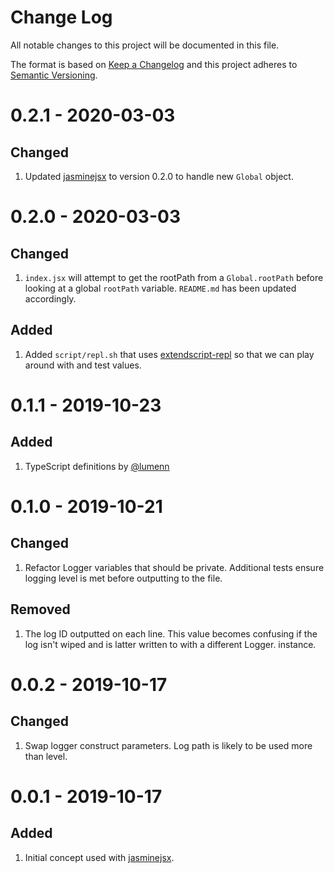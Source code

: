 # Change Log
All notable changes to this project will be documented in this file.
 
The format is based on [Keep a Changelog](http://keepachangelog.com/) and this project adheres to [Semantic Versioning](http://semver.org/).

# 0.2.1 - 2020-03-03

## Changed

1. Updated [jasminejsx](https://github.com/theasci/jasminejsx) to version 0.2.0 to handle new `Global` object.

# 0.2.0 - 2020-03-03

## Changed

1. `index.jsx` will attempt to get the rootPath from a `Global.rootPath` before looking at a global `rootPath` variable. `README.md` has been updated accordingly.

## Added

1. Added `script/repl.sh` that uses [extendscript-repl](https://github.com/theasci/extendscript-repl) so that we can play around with and test values.

# 0.1.1 - 2019-10-23

## Added

1. TypeScript definitions by [@lumenn](https://github.com/lumenn)

# 0.1.0 - 2019-10-21

## Changed

1. Refactor Logger variables that should be private. Additional tests ensure logging level is met before outputting to the file.

## Removed

1. The log ID outputted on each line. This value becomes confusing if the log isn't wiped and is latter written to with a different Logger. instance.

# 0.0.2 - 2019-10-17

## Changed
1. Swap logger construct parameters. Log path is likely to be used more than level.

# 0.0.1 - 2019-10-17

## Added
1. Initial concept used with [jasminejsx](https://github.com/theasci/jasminejsx).
